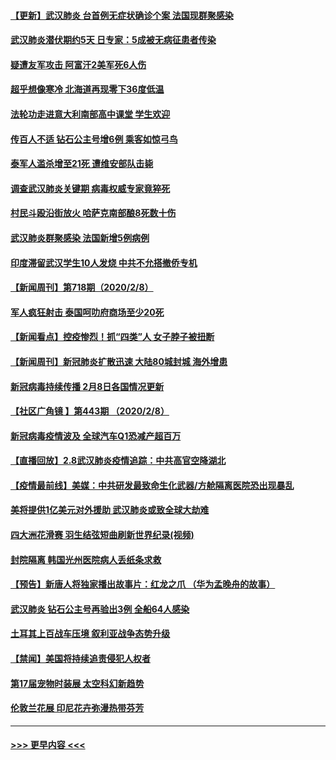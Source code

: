 #### [【更新】武汉肺炎 台首例无症状确诊个案 法国现群聚感染](../pages/prog202/a102770740.md?t=02092111) 
#### [武汉肺炎潜伏期约5天 日专家：5成被无病征患者传染](../pages/prog202/a102773145.md?t=02092111) 
#### [疑遭友军攻击 阿富汗2美军死6人伤](../pages/prog202/a102773140.md?t=02092111) 
#### [超乎想像寒冷 北海道再现零下36度低温](../pages/prog202/a102773122.md?t=02092111) 
#### [法轮功走进意大利南部高中课堂 学生欢迎](../pages/prog202/a102773105.md?t=02092111) 
#### [传百人不适 钻石公主号增6例 乘客如惊弓鸟](../pages/prog202/a102773051.md?t=02092111) 
#### [泰军人滥杀增至21死 遭维安部队击毙](../pages/prog202/a102772913.md?t=02092111) 
#### [调查武汉肺炎关键期 病毒权威专家竟猝死](../pages/prog202/a102773033.md?t=02092111) 
#### [村民斗殴沿街放火 哈萨克南部酿8死数十伤](../pages/prog202/a102772980.md?t=02092111) 
#### [武汉肺炎群聚感染 法国新增5例病例](../pages/prog202/a102772957.md?t=02092111) 
#### [印度滞留武汉学生10人发烧 中共不允搭撤侨专机](../pages/prog202/a102772946.md?t=02092111) 
#### [【新闻周刊】第718期（2020/2/8）](../pages/prog202/a102772921.md?t=02092111) 
#### [军人疯狂射击 泰国呵叻府商场至少20死](../pages/prog202/a102772833.md?t=02092111) 
#### [【新闻看点】控疫惨烈！抓“四类”人 女子脖子被扭断](../pages/prog202/a102772896.md?t=02092111) 
#### [【新闻周刊】新冠肺炎扩散迅速 大陆80城封城 海外增患](../pages/prog202/a102772852.md?t=02092111) 
#### [新冠病毒持续传播 2月8日各国情况更新](../pages/prog202/a102772826.md?t=02092111) 
#### [【社区广角镜  】第443期  （2020/2/8）](../pages/prog202/a102772736.md?t=02092111) 
#### [新冠病毒疫情波及 全球汽车Q1恐减产超百万](../pages/prog202/a102772695.md?t=02092111) 
#### [【直播回放】2.8武汉肺炎疫情追踪：中共高官空降湖北](../pages/prog202/a102772618.md?t=02092111) 
#### [【疫情最前线】美媒：中共研发最致命生化武器/方舱隔离医院恐出现暴乱](../pages/prog202/a102772439.md?t=02092111) 
#### [美将提供1亿美元对外援助 武汉肺炎或致全球大劫难](../pages/prog202/a102772361.md?t=02092111) 
#### [四大洲花滑赛 羽生结弦短曲刷新世界纪录(视频)](../pages/prog202/a102772341.md?t=02092111) 
#### [封院隔离 韩国光州医院病人丢纸条求救](../pages/prog202/a102772282.md?t=02092111) 
#### [【预告】新唐人将独家播出故事片：红龙之爪 （华为孟晚舟的故事）](../pages/prog202/a102767728.md?t=02092111) 
#### [武汉肺炎 钻石公主号再验出3例 全船64人感染](../pages/prog202/a102771726.md?t=02092111) 
#### [土耳其上百战车压境 叙利亚战争态势升级](../pages/prog202/a102772132.md?t=02092111) 
#### [【禁闻】美国将持续追责侵犯人权者](../pages/prog202/a102772042.md?t=02092111) 
#### [第17届宠物时装展 太空科幻新趋势](../pages/prog202/a102772033.md?t=02092111) 
#### [伦敦兰花展 印尼花卉弥漫热带芬芳](../pages/prog202/a102772026.md?t=02092111) 

----
#### [ >>> 更早内容 <<< ](../indexes/prog202-earlier.md)
